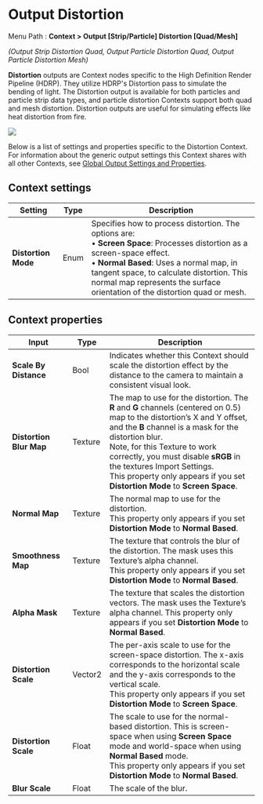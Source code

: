 # Output Distortion

Menu Path : **Context > Output [Strip/Particle] Distortion [Quad/Mesh]**

*(Output Strip Distortion Quad, Output Particle Distortion Quad, Output Particle Distortion Mesh)*

**Distortion** outputs are Context nodes specific to the High Definition Render Pipeline (HDRP). They utilize HDRP's Distortion pass to simulate the bending of light. The Distortion output is available for both particles and particle strip data types, and particle distortion Contexts support both quad and mesh distortion. Distortion outputs are useful for simulating effects like heat distortion from fire.

![](F:/Graphics/com.unity.visualeffectgraph/Documentation~/Images/Context-OutputDistortion.png)

Below is a list of settings and properties specific to the Distortion Context. For information about the generic output settings this Context shares with all other Contexts, see [Global Output Settings and Properties](Context-OutputSharedSettings.md).

## Context settings

| **Setting**         | **Type** | **Description**                                              |
| ------------------- | -------- | ------------------------------------------------------------ |
| **Distortion Mode** | Enum     | Specifies how to process distortion. The options are:<br/>&#8226; **Screen Space**: Processes distortion as a screen-space effect.<br/>&#8226; **Normal Based**: Uses a normal map, in tangent space, to calculate distortion. This normal map represents the surface orientation of the distortion quad or mesh. |

## Context properties

| **Input**               | **Type** | **Description**                                              |
| ----------------------- | -------- | ------------------------------------------------------------ |
| **Scale By Distance**   | Bool     | Indicates whether this Context should scale the distortion effect by the distance to the camera to maintain a consistent visual look. |
| **Distortion Blur Map** | Texture  | The map to use for the distortion. The **R** and **G** channels (centered on 0.5) map to the distortion’s X and Y offset, and the **B** channel is a mask for the distortion blur.<br/>Note, for this Texture to work correctly, you must disable **sRGB** in the textures Import Settings.<br/>This property only appears if you set **Distortion Mode** to **Screen Space**. |
| **Normal Map**          | Texture  | The normal map to use for the distortion.<br/>This property only appears if you set **Distortion Mode** to **Normal Based**. |
| **Smoothness Map**      | Texture  | The texture that controls the blur of the distortion. The mask uses this Texture’s alpha channel.<br/>This property only appears if you set **Distortion Mode** to **Normal Based**. |
| **Alpha Mask**          | Texture  | The texture that scales the distortion vectors. The mask uses the Texture’s alpha channel. This property only appears if you set **Distortion Mode** to **Normal Based**. |
| **Distortion Scale**    | Vector2  | The per-axis scale to use for the screen-space distortion. The x-axis corresponds to the horizontal scale and the y-axis corresponds to the vertical scale.<br/>This property only appears if you set **Distortion Mode** to **Screen Space**. |
| **Distortion Scale**    | Float    | The scale to use for the normal-based distortion. This is screen-space when using **Screen Space** mode and world-space when using **Normal Based** mode.<br/>This property only appears if you set **Distortion Mode** to **Normal Based**. |
| **Blur Scale**          | Float    | The scale of the blur.                                       |